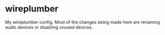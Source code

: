 # wireplumber

My wireplumber config. Most of the changes being made here are renaming
audio devices or disabling unused devices. 
